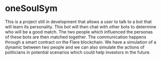 # oneSoulSym
This is a project still in development that allows a user to talk to a bot that will learn its personality. This bot will then chat with other bots to determine who will be a good match. The two people which influenced the personas of these bots are then matched together. The communication happens through a smart contract on the Flare blockchain.
We have a simulation of a dynamic between two people and we can also simulate the actions of politicians in potential scenarios which could help investors in the future.
